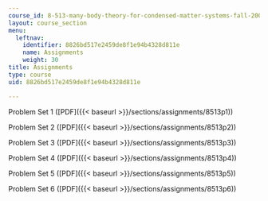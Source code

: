 ```yaml
---
course_id: 8-513-many-body-theory-for-condensed-matter-systems-fall-2004
layout: course_section
menu:
  leftnav:
    identifier: 8826bd517e2459de8f1e94b4328d811e
    name: Assignments
    weight: 30
title: Assignments
type: course
uid: 8826bd517e2459de8f1e94b4328d811e

---
```


Problem Set 1 ([PDF]({{< baseurl >}}/sections/assignments/8513p1))

Problem Set 2 ([PDF]({{< baseurl >}}/sections/assignments/8513p2))

Problem Set 3 ([PDF]({{< baseurl >}}/sections/assignments/8513p3))

Problem Set 4 ([PDF]({{< baseurl >}}/sections/assignments/8513p4))

Problem Set 5 ([PDF]({{< baseurl >}}/sections/assignments/8513p5))

Problem Set 6 ([PDF]({{< baseurl >}}/sections/assignments/8513p6))